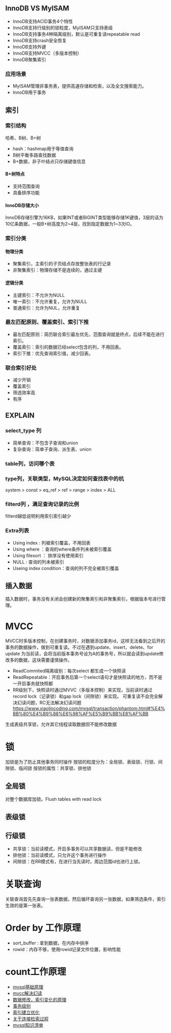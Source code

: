 
## InnoDB VS MyISAM
+ InnoDB支持ACID事务4个特性
+ InnoDB支持行级别的锁粒度，MyISAM只支持表级
+ InnoDB支持事务4种隔离级别，默认是可重复读repeatable read
+ InnoDB支持crash安全恢复
+ InnoDB支持外键
+ InnoDB支持MVCC（多版本控制）
+ InnoDB聚集索引
### 应用场景
+ MyISAM管理非事务表，提供高速存储和检索，以及全文搜索能力。
+ InnoDB用于事务

## 索引
### 索引结构
哈希、B树、B+树
+ hash：hashmap用于等值查询
+ B树平衡多路查找数据
+ B+数据，非子叶结点只存储键值信息
#### B+树特点
+ 支持范围查询
+ 具备排序功能
#### InnoDB存储大小
InnoDB存储引擎为16KB，如果INT或者BIGINT类型能够存储1K键值，3层的话为10亿条数据，一般B+树高度为2~4层，找到指定数据为1~3次IO。

### 索引分类
#### 物理分类
+ 聚集索引，主索引的子页结点存放整张表的行记录
+ 非聚集索引：物理存储不是连续的，通过主键
#### 逻辑分类
+ 主键索引：不允许为NULL
+ 唯一索引：不允许重复，允许为NULL
+ 普通索引：允许为NUL，允许重复
### 最左匹配原则、覆盖索引、索引下推
+ 最左匹配原则：简历联合索引最左优先，范围查询就是终点，后续不能在进行索引。
+ 覆盖索引：索引的数据已经select包含的列，不用回表。
+ 索引下推：优先查询索引值，减少回表。
### 联合索引好处
+ 减少开销
+ 覆盖索引
+ 筛选效率高
+ 有序
## EXPLAIN
### select_type 列
+ 简单查询：不包含子查询和union
+ 复杂查询：简单子查询、派生表、union
### table列，访问哪个表
### type列，关联类型，MySQL决定如何查找表中的杭
system > const > eq_ref > ref > range > index > ALL
### filterd列 ，满足查询记录的比例
filterd越低说明利用索引索引越少
### Extra列表
+ Using index : 列被索引覆盖，不用回表
+ Using where ：查询的where条件列未被索引覆盖
+ Using filesort ： 排序没有使用索引
+ NULL : 查询的列未被索引
+ Useing index condition：查询的列不完全被索引覆盖

## 插入数据
插入数据时，事务没有关闭会创建新的聚集索引和非聚集索引，根据版本号进行管理。

# MVCC
MVCC时多版本控制，在创建事务时，对数据添加事务id，这样无法看到之后开的事务的数据操作，做到可重复读。不过在遇到update、insert、delete、for update 为当前读，会将当前版本事务号设为A的事务号，所以就会读到update修改多的数据，这块需要谨慎操作。
+ ReadCommited隔离级别：每次select 都生成一个快照读
+ ReadRepeatable：开启事务后第一个select语句才是快照读的地方，而不是一开启事务就快照都
+ RR级别下，快照读时通过MVVC（多版本控制）来实现，当前读时通过record lock（记录锁）和gap lock（间隙锁）来实现。
可重复读不会完全解决幻读问题，RC无法解决幻读问题
https://www.xiaolincoding.com/mysql/transaction/phantom.html#%E4%BB%80%E4%B9%88%E6%98%AF%E5%B9%BB%E8%AF%BB



 生成表级共享锁，允许其它线程读取数据但不能修改数据

# 锁
加锁是为了防止其他事务同时操作
按锁的粒度分为：全局锁、表级锁、行锁、间隙锁、临间锁
按锁的属性：共享锁、排他锁
## 全局锁
对整个数据库加锁。Flush tables with read lock
## 表级锁
## 行级锁
+ 共享锁：当前读模式，开启多事务可以共享数据读，但是不能修改
+ 排他锁：当前读模式，只允许这个事务进行操作
+ 间隙锁：在RR模式有，在进行当先读时，周边范围id也进行上锁。

# 关联查询
关联查询首先先查询一张表数据，然后循环查询另一张数据，如果筛选条件，索引生效的是第一张表。

# Order by 工作原理
+ sort_buffer : 拿到数据，在内存中排序
+ rowid：内存不够，使用rowid记录文件位置，影响性能
# count工作原理


+ [mysql基础原理](https://juejin.cn/post/7127243755249205279)
+ [mvcc解决幻读](https://www.cnblogs.com/xuwc/p/13873293.html)
+ [数据修改，索引变化的原理](https://www.zhihu.com/question/27674363)
+ [事务级别](https://zhuanlan.zhihu.com/p/117476959)
+ [索引建立优化](https://zhuanlan.zhihu.com/p/117476959)
+ [关于连接检索过程](https://blog.csdn.net/zhou307/article/details/104158664)
+ [mysql知识清单](https://pdai.tech/md/db/sql-mysql/sql-mysql-mvcc.html)